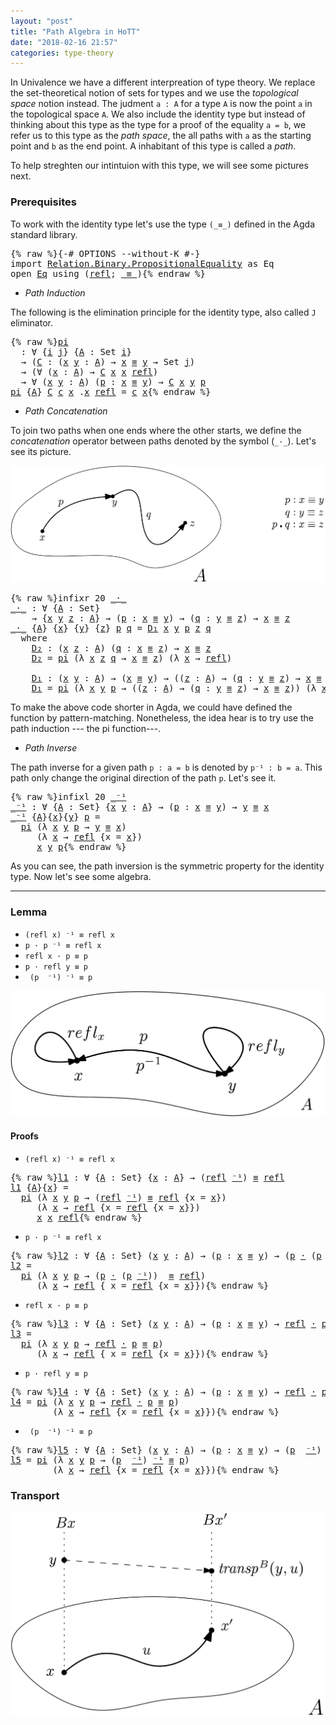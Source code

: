 ```yaml
---
layout: "post"
title: "Path Algebra in HoTT"
date: "2018-02-16 21:57"
categories: type-theory
---
```


In Univalence we have a different interpreation of type theory. We replace the
set-theoretical notion of sets for types and we use the *topological space*
notion instead. The judment `a : A` for a type `A` is now the point `a` in the
topological space `A`. We also include the identity type but instead of thinking
about this type as the type for a proof of the equality `a = b`, we refer us to
this type as the *path space*, the all paths with `a` as the starting point and
`b` as the end point. A inhabitant of this type is called a *path*.

To help streghten our intintuion with this type, we will see some pictures next.

### Prerequisites

To work with the identity type let's use the type `(_≡_)` defined in
the Agda standard library.

<pre class="Agda">{% raw %}<a id="859" class="Symbol">{-#</a> <a id="863" class="Keyword">OPTIONS</a> <a id="871" class="Option">--without-K</a> <a id="883" class="Symbol">#-}</a>
<a id="887" class="Keyword">import</a> <a id="894" href="https://agda.github.io/agda-stdlib/Relation.Binary.PropositionalEquality.html" class="Module">Relation.Binary.PropositionalEquality</a> <a id="932" class="Symbol">as</a> <a id="935" class="Module">Eq</a>
<a id="938" class="Keyword">open</a> <a id="943" href="https://agda.github.io/agda-stdlib/Relation.Binary.PropositionalEquality.html" class="Module">Eq</a> <a id="946" class="Keyword">using</a> <a id="952" class="Symbol">(</a><a id="953" href="https://agda.github.io/agda-stdlib/Agda.Builtin.Equality.html#_%E2%89%A1_.refl" class="InductiveConstructor">refl</a><a id="957" class="Symbol">;</a> <a id="959" href="https://agda.github.io/agda-stdlib/Agda.Builtin.Equality.html#_%E2%89%A1_" class="Datatype Operator">_≡_</a><a id="962" class="Symbol">)</a>{% endraw %}</pre>

+ *Path Induction*

The following is the elimination principle for the identity type,
also called `J` eliminator.

<pre class="Agda">{% raw %}<a id="pi" href="{% endraw %}{% link _posts/2018-02-16-path-algebra-in-HoTT.md %}{% raw %}#pi" class="Function">pi</a>
  <a id="1109" class="Symbol">:</a> <a id="1111" class="Symbol">∀</a> <a id="1113" class="Symbol">{</a><a id="1114" href="{% endraw %}{% link _posts/2018-02-16-path-algebra-in-HoTT.md %}{% raw %}#1114" class="Bound">i</a> <a id="1116" href="{% endraw %}{% link _posts/2018-02-16-path-algebra-in-HoTT.md %}{% raw %}#1116" class="Bound">j</a><a id="1117" class="Symbol">}</a> <a id="1119" class="Symbol">{</a><a id="1120" href="{% endraw %}{% link _posts/2018-02-16-path-algebra-in-HoTT.md %}{% raw %}#1120" class="Bound">A</a> <a id="1122" class="Symbol">:</a> <a id="1124" class="PrimitiveType">Set</a> <a id="1128" href="{% endraw %}{% link _posts/2018-02-16-path-algebra-in-HoTT.md %}{% raw %}#1114" class="Bound">i</a><a id="1129" class="Symbol">}</a>
  <a id="1133" class="Symbol">→</a> <a id="1135" class="Symbol">(</a><a id="1136" href="{% endraw %}{% link _posts/2018-02-16-path-algebra-in-HoTT.md %}{% raw %}#1136" class="Bound">C</a> <a id="1138" class="Symbol">:</a> <a id="1140" class="Symbol">(</a><a id="1141" href="{% endraw %}{% link _posts/2018-02-16-path-algebra-in-HoTT.md %}{% raw %}#1141" class="Bound">x</a> <a id="1143" href="{% endraw %}{% link _posts/2018-02-16-path-algebra-in-HoTT.md %}{% raw %}#1143" class="Bound">y</a> <a id="1145" class="Symbol">:</a> <a id="1147" href="{% endraw %}{% link _posts/2018-02-16-path-algebra-in-HoTT.md %}{% raw %}#1120" class="Bound">A</a><a id="1148" class="Symbol">)</a> <a id="1150" class="Symbol">→</a> <a id="1152" href="{% endraw %}{% link _posts/2018-02-16-path-algebra-in-HoTT.md %}{% raw %}#1141" class="Bound">x</a> <a id="1154" href="https://agda.github.io/agda-stdlib/Agda.Builtin.Equality.html#_%E2%89%A1_" class="Datatype Operator">≡</a> <a id="1156" href="{% endraw %}{% link _posts/2018-02-16-path-algebra-in-HoTT.md %}{% raw %}#1143" class="Bound">y</a> <a id="1158" class="Symbol">→</a> <a id="1160" class="PrimitiveType">Set</a> <a id="1164" href="{% endraw %}{% link _posts/2018-02-16-path-algebra-in-HoTT.md %}{% raw %}#1116" class="Bound">j</a><a id="1165" class="Symbol">)</a>
  <a id="1169" class="Symbol">→</a> <a id="1171" class="Symbol">(∀</a> <a id="1174" class="Symbol">(</a><a id="1175" href="{% endraw %}{% link _posts/2018-02-16-path-algebra-in-HoTT.md %}{% raw %}#1175" class="Bound">x</a> <a id="1177" class="Symbol">:</a> <a id="1179" href="{% endraw %}{% link _posts/2018-02-16-path-algebra-in-HoTT.md %}{% raw %}#1120" class="Bound">A</a><a id="1180" class="Symbol">)</a> <a id="1182" class="Symbol">→</a> <a id="1184" href="{% endraw %}{% link _posts/2018-02-16-path-algebra-in-HoTT.md %}{% raw %}#1136" class="Bound">C</a> <a id="1186" href="{% endraw %}{% link _posts/2018-02-16-path-algebra-in-HoTT.md %}{% raw %}#1175" class="Bound">x</a> <a id="1188" href="{% endraw %}{% link _posts/2018-02-16-path-algebra-in-HoTT.md %}{% raw %}#1175" class="Bound">x</a> <a id="1190" href="https://agda.github.io/agda-stdlib/Agda.Builtin.Equality.html#_%E2%89%A1_.refl" class="InductiveConstructor">refl</a><a id="1194" class="Symbol">)</a>
  <a id="1198" class="Symbol">→</a> <a id="1200" class="Symbol">∀</a> <a id="1202" class="Symbol">(</a><a id="1203" href="{% endraw %}{% link _posts/2018-02-16-path-algebra-in-HoTT.md %}{% raw %}#1203" class="Bound">x</a> <a id="1205" href="{% endraw %}{% link _posts/2018-02-16-path-algebra-in-HoTT.md %}{% raw %}#1205" class="Bound">y</a> <a id="1207" class="Symbol">:</a> <a id="1209" href="{% endraw %}{% link _posts/2018-02-16-path-algebra-in-HoTT.md %}{% raw %}#1120" class="Bound">A</a><a id="1210" class="Symbol">)</a> <a id="1212" class="Symbol">(</a><a id="1213" href="{% endraw %}{% link _posts/2018-02-16-path-algebra-in-HoTT.md %}{% raw %}#1213" class="Bound">p</a> <a id="1215" class="Symbol">:</a> <a id="1217" href="{% endraw %}{% link _posts/2018-02-16-path-algebra-in-HoTT.md %}{% raw %}#1203" class="Bound">x</a> <a id="1219" href="https://agda.github.io/agda-stdlib/Agda.Builtin.Equality.html#_%E2%89%A1_" class="Datatype Operator">≡</a> <a id="1221" href="{% endraw %}{% link _posts/2018-02-16-path-algebra-in-HoTT.md %}{% raw %}#1205" class="Bound">y</a><a id="1222" class="Symbol">)</a> <a id="1224" class="Symbol">→</a> <a id="1226" href="{% endraw %}{% link _posts/2018-02-16-path-algebra-in-HoTT.md %}{% raw %}#1136" class="Bound">C</a> <a id="1228" href="{% endraw %}{% link _posts/2018-02-16-path-algebra-in-HoTT.md %}{% raw %}#1203" class="Bound">x</a> <a id="1230" href="{% endraw %}{% link _posts/2018-02-16-path-algebra-in-HoTT.md %}{% raw %}#1205" class="Bound">y</a> <a id="1232" href="{% endraw %}{% link _posts/2018-02-16-path-algebra-in-HoTT.md %}{% raw %}#1213" class="Bound">p</a>
<a id="1234" href="{% endraw %}{% link _posts/2018-02-16-path-algebra-in-HoTT.md %}{% raw %}#pi" class="Function">pi</a> <a id="1237" class="Symbol">{</a><a id="1238" href="{% endraw %}{% link _posts/2018-02-16-path-algebra-in-HoTT.md %}{% raw %}#1238" class="Bound">A</a><a id="1239" class="Symbol">}</a> <a id="1241" href="{% endraw %}{% link _posts/2018-02-16-path-algebra-in-HoTT.md %}{% raw %}#1241" class="Bound">C</a> <a id="1243" href="{% endraw %}{% link _posts/2018-02-16-path-algebra-in-HoTT.md %}{% raw %}#1243" class="Bound">c</a> <a id="1245" href="{% endraw %}{% link _posts/2018-02-16-path-algebra-in-HoTT.md %}{% raw %}#1245" class="Bound">x</a> <a id="1247" class="DottedPattern Symbol">.</a><a id="1248" href="{% endraw %}{% link _posts/2018-02-16-path-algebra-in-HoTT.md %}{% raw %}#1245" class="DottedPattern Bound">x</a> <a id="1250" href="https://agda.github.io/agda-stdlib/Agda.Builtin.Equality.html#_%E2%89%A1_.refl" class="InductiveConstructor">refl</a> <a id="1255" class="Symbol">=</a> <a id="1257" href="{% endraw %}{% link _posts/2018-02-16-path-algebra-in-HoTT.md %}{% raw %}#1243" class="Bound">c</a> <a id="1259" href="{% endraw %}{% link _posts/2018-02-16-path-algebra-in-HoTT.md %}{% raw %}#1245" class="Bound">x</a>{% endraw %}</pre>

+ *Path Concatenation*

To join two paths when one ends where the other starts, we
define the _concatenation_ operator between paths denoted by the symbol (`_·_`).
Let's see its picture.

![path](/assets/images/path-concatenation.png)

<pre class="Agda">{% raw %}<a id="1522" class="Keyword">infixr</a> <a id="1529" class="Number">20</a> <a id="1532" href="{% endraw %}{% link _posts/2018-02-16-path-algebra-in-HoTT.md %}{% raw %}#_%C2%B7_" class="Function Operator">_·_</a>
<a id="_·_" href="{% endraw %}{% link _posts/2018-02-16-path-algebra-in-HoTT.md %}{% raw %}#_%C2%B7_" class="Function Operator">_·_</a> <a id="1540" class="Symbol">:</a> <a id="1542" class="Symbol">∀</a> <a id="1544" class="Symbol">{</a><a id="1545" href="{% endraw %}{% link _posts/2018-02-16-path-algebra-in-HoTT.md %}{% raw %}#1545" class="Bound">A</a> <a id="1547" class="Symbol">:</a> <a id="1549" class="PrimitiveType">Set</a><a id="1552" class="Symbol">}</a>
    <a id="1558" class="Symbol">→</a> <a id="1560" class="Symbol">{</a><a id="1561" href="{% endraw %}{% link _posts/2018-02-16-path-algebra-in-HoTT.md %}{% raw %}#1561" class="Bound">x</a> <a id="1563" href="{% endraw %}{% link _posts/2018-02-16-path-algebra-in-HoTT.md %}{% raw %}#1563" class="Bound">y</a> <a id="1565" href="{% endraw %}{% link _posts/2018-02-16-path-algebra-in-HoTT.md %}{% raw %}#1565" class="Bound">z</a> <a id="1567" class="Symbol">:</a> <a id="1569" href="{% endraw %}{% link _posts/2018-02-16-path-algebra-in-HoTT.md %}{% raw %}#1545" class="Bound">A</a><a id="1570" class="Symbol">}</a> <a id="1572" class="Symbol">→</a> <a id="1574" class="Symbol">(</a><a id="1575" href="{% endraw %}{% link _posts/2018-02-16-path-algebra-in-HoTT.md %}{% raw %}#1575" class="Bound">p</a> <a id="1577" class="Symbol">:</a> <a id="1579" href="{% endraw %}{% link _posts/2018-02-16-path-algebra-in-HoTT.md %}{% raw %}#1561" class="Bound">x</a> <a id="1581" href="https://agda.github.io/agda-stdlib/Agda.Builtin.Equality.html#_%E2%89%A1_" class="Datatype Operator">≡</a> <a id="1583" href="{% endraw %}{% link _posts/2018-02-16-path-algebra-in-HoTT.md %}{% raw %}#1563" class="Bound">y</a><a id="1584" class="Symbol">)</a> <a id="1586" class="Symbol">→</a> <a id="1588" class="Symbol">(</a><a id="1589" href="{% endraw %}{% link _posts/2018-02-16-path-algebra-in-HoTT.md %}{% raw %}#1589" class="Bound">q</a> <a id="1591" class="Symbol">:</a> <a id="1593" href="{% endraw %}{% link _posts/2018-02-16-path-algebra-in-HoTT.md %}{% raw %}#1563" class="Bound">y</a> <a id="1595" href="https://agda.github.io/agda-stdlib/Agda.Builtin.Equality.html#_%E2%89%A1_" class="Datatype Operator">≡</a> <a id="1597" href="{% endraw %}{% link _posts/2018-02-16-path-algebra-in-HoTT.md %}{% raw %}#1565" class="Bound">z</a><a id="1598" class="Symbol">)</a> <a id="1600" class="Symbol">→</a> <a id="1602" href="{% endraw %}{% link _posts/2018-02-16-path-algebra-in-HoTT.md %}{% raw %}#1561" class="Bound">x</a> <a id="1604" href="https://agda.github.io/agda-stdlib/Agda.Builtin.Equality.html#_%E2%89%A1_" class="Datatype Operator">≡</a> <a id="1606" href="{% endraw %}{% link _posts/2018-02-16-path-algebra-in-HoTT.md %}{% raw %}#1565" class="Bound">z</a>
<a id="1608" href="{% endraw %}{% link _posts/2018-02-16-path-algebra-in-HoTT.md %}{% raw %}#_%C2%B7_" class="Function Operator">_·_</a> <a id="1612" class="Symbol">{</a><a id="1613" href="{% endraw %}{% link _posts/2018-02-16-path-algebra-in-HoTT.md %}{% raw %}#1613" class="Bound">A</a><a id="1614" class="Symbol">}</a> <a id="1616" class="Symbol">{</a><a id="1617" href="{% endraw %}{% link _posts/2018-02-16-path-algebra-in-HoTT.md %}{% raw %}#1617" class="Bound">x</a><a id="1618" class="Symbol">}</a> <a id="1620" class="Symbol">{</a><a id="1621" href="{% endraw %}{% link _posts/2018-02-16-path-algebra-in-HoTT.md %}{% raw %}#1621" class="Bound">y</a><a id="1622" class="Symbol">}</a> <a id="1624" class="Symbol">{</a><a id="1625" href="{% endraw %}{% link _posts/2018-02-16-path-algebra-in-HoTT.md %}{% raw %}#1625" class="Bound">z</a><a id="1626" class="Symbol">}</a> <a id="1628" href="{% endraw %}{% link _posts/2018-02-16-path-algebra-in-HoTT.md %}{% raw %}#1628" class="Bound">p</a> <a id="1630" href="{% endraw %}{% link _posts/2018-02-16-path-algebra-in-HoTT.md %}{% raw %}#1630" class="Bound">q</a> <a id="1632" class="Symbol">=</a> <a id="1634" href="{% endraw %}{% link _posts/2018-02-16-path-algebra-in-HoTT.md %}{% raw %}#1742" class="Function">D₁</a> <a id="1637" href="{% endraw %}{% link _posts/2018-02-16-path-algebra-in-HoTT.md %}{% raw %}#1617" class="Bound">x</a> <a id="1639" href="{% endraw %}{% link _posts/2018-02-16-path-algebra-in-HoTT.md %}{% raw %}#1621" class="Bound">y</a> <a id="1641" href="{% endraw %}{% link _posts/2018-02-16-path-algebra-in-HoTT.md %}{% raw %}#1628" class="Bound">p</a> <a id="1643" href="{% endraw %}{% link _posts/2018-02-16-path-algebra-in-HoTT.md %}{% raw %}#1625" class="Bound">z</a> <a id="1645" href="{% endraw %}{% link _posts/2018-02-16-path-algebra-in-HoTT.md %}{% raw %}#1630" class="Bound">q</a>
  <a id="1649" class="Keyword">where</a>
    <a id="1659" href="{% endraw %}{% link _posts/2018-02-16-path-algebra-in-HoTT.md %}{% raw %}#1659" class="Function">D₂</a> <a id="1662" class="Symbol">:</a> <a id="1664" class="Symbol">(</a><a id="1665" href="{% endraw %}{% link _posts/2018-02-16-path-algebra-in-HoTT.md %}{% raw %}#1665" class="Bound">x</a> <a id="1667" href="{% endraw %}{% link _posts/2018-02-16-path-algebra-in-HoTT.md %}{% raw %}#1667" class="Bound">z</a> <a id="1669" class="Symbol">:</a> <a id="1671" href="{% endraw %}{% link _posts/2018-02-16-path-algebra-in-HoTT.md %}{% raw %}#1613" class="Bound">A</a><a id="1672" class="Symbol">)</a> <a id="1674" class="Symbol">(</a><a id="1675" href="{% endraw %}{% link _posts/2018-02-16-path-algebra-in-HoTT.md %}{% raw %}#1675" class="Bound">q</a> <a id="1677" class="Symbol">:</a> <a id="1679" href="{% endraw %}{% link _posts/2018-02-16-path-algebra-in-HoTT.md %}{% raw %}#1665" class="Bound">x</a> <a id="1681" href="https://agda.github.io/agda-stdlib/Agda.Builtin.Equality.html#_%E2%89%A1_" class="Datatype Operator">≡</a> <a id="1683" href="{% endraw %}{% link _posts/2018-02-16-path-algebra-in-HoTT.md %}{% raw %}#1667" class="Bound">z</a><a id="1684" class="Symbol">)</a> <a id="1686" class="Symbol">→</a> <a id="1688" href="{% endraw %}{% link _posts/2018-02-16-path-algebra-in-HoTT.md %}{% raw %}#1665" class="Bound">x</a> <a id="1690" href="https://agda.github.io/agda-stdlib/Agda.Builtin.Equality.html#_%E2%89%A1_" class="Datatype Operator">≡</a> <a id="1692" href="{% endraw %}{% link _posts/2018-02-16-path-algebra-in-HoTT.md %}{% raw %}#1667" class="Bound">z</a>
    <a id="1698" href="{% endraw %}{% link _posts/2018-02-16-path-algebra-in-HoTT.md %}{% raw %}#1659" class="Function">D₂</a> <a id="1701" class="Symbol">=</a> <a id="1703" href="{% endraw %}{% link _posts/2018-02-16-path-algebra-in-HoTT.md %}{% raw %}#pi" class="Function">pi</a> <a id="1706" class="Symbol">(λ</a> <a id="1709" href="{% endraw %}{% link _posts/2018-02-16-path-algebra-in-HoTT.md %}{% raw %}#1709" class="Bound">x</a> <a id="1711" href="{% endraw %}{% link _posts/2018-02-16-path-algebra-in-HoTT.md %}{% raw %}#1711" class="Bound">z</a> <a id="1713" href="{% endraw %}{% link _posts/2018-02-16-path-algebra-in-HoTT.md %}{% raw %}#1713" class="Bound">q</a> <a id="1715" class="Symbol">→</a> <a id="1717" href="{% endraw %}{% link _posts/2018-02-16-path-algebra-in-HoTT.md %}{% raw %}#1709" class="Bound">x</a> <a id="1719" href="https://agda.github.io/agda-stdlib/Agda.Builtin.Equality.html#_%E2%89%A1_" class="Datatype Operator">≡</a> <a id="1721" href="{% endraw %}{% link _posts/2018-02-16-path-algebra-in-HoTT.md %}{% raw %}#1711" class="Bound">z</a><a id="1722" class="Symbol">)</a> <a id="1724" class="Symbol">(λ</a> <a id="1727" href="{% endraw %}{% link _posts/2018-02-16-path-algebra-in-HoTT.md %}{% raw %}#1727" class="Bound">x</a> <a id="1729" class="Symbol">→</a> <a id="1731" href="https://agda.github.io/agda-stdlib/Agda.Builtin.Equality.html#_%E2%89%A1_.refl" class="InductiveConstructor">refl</a><a id="1735" class="Symbol">)</a>

    <a id="1742" href="{% endraw %}{% link _posts/2018-02-16-path-algebra-in-HoTT.md %}{% raw %}#1742" class="Function">D₁</a> <a id="1745" class="Symbol">:</a> <a id="1747" class="Symbol">(</a><a id="1748" href="{% endraw %}{% link _posts/2018-02-16-path-algebra-in-HoTT.md %}{% raw %}#1748" class="Bound">x</a> <a id="1750" href="{% endraw %}{% link _posts/2018-02-16-path-algebra-in-HoTT.md %}{% raw %}#1750" class="Bound">y</a> <a id="1752" class="Symbol">:</a> <a id="1754" href="{% endraw %}{% link _posts/2018-02-16-path-algebra-in-HoTT.md %}{% raw %}#1613" class="Bound">A</a><a id="1755" class="Symbol">)</a> <a id="1757" class="Symbol">→</a> <a id="1759" class="Symbol">(</a><a id="1760" href="{% endraw %}{% link _posts/2018-02-16-path-algebra-in-HoTT.md %}{% raw %}#1748" class="Bound">x</a> <a id="1762" href="https://agda.github.io/agda-stdlib/Agda.Builtin.Equality.html#_%E2%89%A1_" class="Datatype Operator">≡</a> <a id="1764" href="{% endraw %}{% link _posts/2018-02-16-path-algebra-in-HoTT.md %}{% raw %}#1750" class="Bound">y</a><a id="1765" class="Symbol">)</a> <a id="1767" class="Symbol">→</a> <a id="1769" class="Symbol">((</a><a id="1771" href="{% endraw %}{% link _posts/2018-02-16-path-algebra-in-HoTT.md %}{% raw %}#1771" class="Bound">z</a> <a id="1773" class="Symbol">:</a> <a id="1775" href="{% endraw %}{% link _posts/2018-02-16-path-algebra-in-HoTT.md %}{% raw %}#1613" class="Bound">A</a><a id="1776" class="Symbol">)</a> <a id="1778" class="Symbol">→</a> <a id="1780" class="Symbol">(</a><a id="1781" href="{% endraw %}{% link _posts/2018-02-16-path-algebra-in-HoTT.md %}{% raw %}#1781" class="Bound">q</a> <a id="1783" class="Symbol">:</a> <a id="1785" href="{% endraw %}{% link _posts/2018-02-16-path-algebra-in-HoTT.md %}{% raw %}#1750" class="Bound">y</a> <a id="1787" href="https://agda.github.io/agda-stdlib/Agda.Builtin.Equality.html#_%E2%89%A1_" class="Datatype Operator">≡</a> <a id="1789" href="{% endraw %}{% link _posts/2018-02-16-path-algebra-in-HoTT.md %}{% raw %}#1771" class="Bound">z</a><a id="1790" class="Symbol">)</a> <a id="1792" class="Symbol">→</a> <a id="1794" href="{% endraw %}{% link _posts/2018-02-16-path-algebra-in-HoTT.md %}{% raw %}#1748" class="Bound">x</a> <a id="1796" href="https://agda.github.io/agda-stdlib/Agda.Builtin.Equality.html#_%E2%89%A1_" class="Datatype Operator">≡</a> <a id="1798" href="{% endraw %}{% link _posts/2018-02-16-path-algebra-in-HoTT.md %}{% raw %}#1771" class="Bound">z</a><a id="1799" class="Symbol">)</a>
    <a id="1805" href="{% endraw %}{% link _posts/2018-02-16-path-algebra-in-HoTT.md %}{% raw %}#1742" class="Function">D₁</a> <a id="1808" class="Symbol">=</a> <a id="1810" href="{% endraw %}{% link _posts/2018-02-16-path-algebra-in-HoTT.md %}{% raw %}#pi" class="Function">pi</a> <a id="1813" class="Symbol">(λ</a> <a id="1816" href="{% endraw %}{% link _posts/2018-02-16-path-algebra-in-HoTT.md %}{% raw %}#1816" class="Bound">x</a> <a id="1818" href="{% endraw %}{% link _posts/2018-02-16-path-algebra-in-HoTT.md %}{% raw %}#1818" class="Bound">y</a> <a id="1820" href="{% endraw %}{% link _posts/2018-02-16-path-algebra-in-HoTT.md %}{% raw %}#1820" class="Bound">p</a> <a id="1822" class="Symbol">→</a> <a id="1824" class="Symbol">((</a><a id="1826" href="{% endraw %}{% link _posts/2018-02-16-path-algebra-in-HoTT.md %}{% raw %}#1826" class="Bound">z</a> <a id="1828" class="Symbol">:</a> <a id="1830" href="{% endraw %}{% link _posts/2018-02-16-path-algebra-in-HoTT.md %}{% raw %}#1613" class="Bound">A</a><a id="1831" class="Symbol">)</a> <a id="1833" class="Symbol">→</a> <a id="1835" class="Symbol">(</a><a id="1836" href="{% endraw %}{% link _posts/2018-02-16-path-algebra-in-HoTT.md %}{% raw %}#1836" class="Bound">q</a> <a id="1838" class="Symbol">:</a> <a id="1840" href="{% endraw %}{% link _posts/2018-02-16-path-algebra-in-HoTT.md %}{% raw %}#1818" class="Bound">y</a> <a id="1842" href="https://agda.github.io/agda-stdlib/Agda.Builtin.Equality.html#_%E2%89%A1_" class="Datatype Operator">≡</a> <a id="1844" href="{% endraw %}{% link _posts/2018-02-16-path-algebra-in-HoTT.md %}{% raw %}#1826" class="Bound">z</a><a id="1845" class="Symbol">)</a> <a id="1847" class="Symbol">→</a> <a id="1849" href="{% endraw %}{% link _posts/2018-02-16-path-algebra-in-HoTT.md %}{% raw %}#1816" class="Bound">x</a> <a id="1851" href="https://agda.github.io/agda-stdlib/Agda.Builtin.Equality.html#_%E2%89%A1_" class="Datatype Operator">≡</a> <a id="1853" href="{% endraw %}{% link _posts/2018-02-16-path-algebra-in-HoTT.md %}{% raw %}#1826" class="Bound">z</a><a id="1854" class="Symbol">))</a> <a id="1857" class="Symbol">(λ</a> <a id="1860" href="{% endraw %}{% link _posts/2018-02-16-path-algebra-in-HoTT.md %}{% raw %}#1860" class="Bound">x</a> <a id="1862" class="Symbol">→</a> <a id="1864" href="{% endraw %}{% link _posts/2018-02-16-path-algebra-in-HoTT.md %}{% raw %}#1659" class="Function">D₂</a> <a id="1867" href="{% endraw %}{% link _posts/2018-02-16-path-algebra-in-HoTT.md %}{% raw %}#1860" class="Bound">x</a><a id="1868" class="Symbol">)</a>{% endraw %}</pre>

To make the above code shorter in Agda, we could have defined the function
by pattern-matching. Nonetheless, the idea hear is to try use the path induction
--- the pi function---.

+ *Path Inverse*

The path inverse for a given path `p : a = b` is denoted by `p⁻¹ : b = a`.
This path only change the original direction of the path `p`. Let's see it.

<pre class="Agda">{% raw %}<a id="2246" class="Keyword">infixl</a> <a id="2253" class="Number">20</a> <a id="2256" href="{% endraw %}{% link _posts/2018-02-16-path-algebra-in-HoTT.md %}{% raw %}#_%E2%81%BB%C2%B9" class="Function Operator">_⁻¹</a>
<a id="_⁻¹" href="{% endraw %}{% link _posts/2018-02-16-path-algebra-in-HoTT.md %}{% raw %}#_%E2%81%BB%C2%B9" class="Function Operator">_⁻¹</a> <a id="2264" class="Symbol">:</a> <a id="2266" class="Symbol">∀</a> <a id="2268" class="Symbol">{</a><a id="2269" href="{% endraw %}{% link _posts/2018-02-16-path-algebra-in-HoTT.md %}{% raw %}#2269" class="Bound">A</a> <a id="2271" class="Symbol">:</a> <a id="2273" class="PrimitiveType">Set</a><a id="2276" class="Symbol">}</a> <a id="2278" class="Symbol">{</a><a id="2279" href="{% endraw %}{% link _posts/2018-02-16-path-algebra-in-HoTT.md %}{% raw %}#2279" class="Bound">x</a> <a id="2281" href="{% endraw %}{% link _posts/2018-02-16-path-algebra-in-HoTT.md %}{% raw %}#2281" class="Bound">y</a> <a id="2283" class="Symbol">:</a> <a id="2285" href="{% endraw %}{% link _posts/2018-02-16-path-algebra-in-HoTT.md %}{% raw %}#2269" class="Bound">A</a><a id="2286" class="Symbol">}</a> <a id="2288" class="Symbol">→</a> <a id="2290" class="Symbol">(</a><a id="2291" href="{% endraw %}{% link _posts/2018-02-16-path-algebra-in-HoTT.md %}{% raw %}#2291" class="Bound">p</a> <a id="2293" class="Symbol">:</a> <a id="2295" href="{% endraw %}{% link _posts/2018-02-16-path-algebra-in-HoTT.md %}{% raw %}#2279" class="Bound">x</a> <a id="2297" href="https://agda.github.io/agda-stdlib/Agda.Builtin.Equality.html#_%E2%89%A1_" class="Datatype Operator">≡</a> <a id="2299" href="{% endraw %}{% link _posts/2018-02-16-path-algebra-in-HoTT.md %}{% raw %}#2281" class="Bound">y</a><a id="2300" class="Symbol">)</a> <a id="2302" class="Symbol">→</a> <a id="2304" href="{% endraw %}{% link _posts/2018-02-16-path-algebra-in-HoTT.md %}{% raw %}#2281" class="Bound">y</a> <a id="2306" href="https://agda.github.io/agda-stdlib/Agda.Builtin.Equality.html#_%E2%89%A1_" class="Datatype Operator">≡</a> <a id="2308" href="{% endraw %}{% link _posts/2018-02-16-path-algebra-in-HoTT.md %}{% raw %}#2279" class="Bound">x</a>
<a id="2310" href="{% endraw %}{% link _posts/2018-02-16-path-algebra-in-HoTT.md %}{% raw %}#_%E2%81%BB%C2%B9" class="Function Operator">_⁻¹</a> <a id="2314" class="Symbol">{</a><a id="2315" href="{% endraw %}{% link _posts/2018-02-16-path-algebra-in-HoTT.md %}{% raw %}#2315" class="Bound">A</a><a id="2316" class="Symbol">}{</a><a id="2318" href="{% endraw %}{% link _posts/2018-02-16-path-algebra-in-HoTT.md %}{% raw %}#2318" class="Bound">x</a><a id="2319" class="Symbol">}{</a><a id="2321" href="{% endraw %}{% link _posts/2018-02-16-path-algebra-in-HoTT.md %}{% raw %}#2321" class="Bound">y</a><a id="2322" class="Symbol">}</a> <a id="2324" href="{% endraw %}{% link _posts/2018-02-16-path-algebra-in-HoTT.md %}{% raw %}#2324" class="Bound">p</a> <a id="2326" class="Symbol">=</a>
  <a id="2330" href="{% endraw %}{% link _posts/2018-02-16-path-algebra-in-HoTT.md %}{% raw %}#pi" class="Function">pi</a> <a id="2333" class="Symbol">(λ</a> <a id="2336" href="{% endraw %}{% link _posts/2018-02-16-path-algebra-in-HoTT.md %}{% raw %}#2336" class="Bound">x</a> <a id="2338" href="{% endraw %}{% link _posts/2018-02-16-path-algebra-in-HoTT.md %}{% raw %}#2338" class="Bound">y</a> <a id="2340" href="{% endraw %}{% link _posts/2018-02-16-path-algebra-in-HoTT.md %}{% raw %}#2340" class="Bound">p</a> <a id="2342" class="Symbol">→</a> <a id="2344" href="{% endraw %}{% link _posts/2018-02-16-path-algebra-in-HoTT.md %}{% raw %}#2338" class="Bound">y</a> <a id="2346" href="https://agda.github.io/agda-stdlib/Agda.Builtin.Equality.html#_%E2%89%A1_" class="Datatype Operator">≡</a> <a id="2348" href="{% endraw %}{% link _posts/2018-02-16-path-algebra-in-HoTT.md %}{% raw %}#2336" class="Bound">x</a><a id="2349" class="Symbol">)</a>
     <a id="2356" class="Symbol">(λ</a> <a id="2359" href="{% endraw %}{% link _posts/2018-02-16-path-algebra-in-HoTT.md %}{% raw %}#2359" class="Bound">x</a> <a id="2361" class="Symbol">→</a> <a id="2363" href="https://agda.github.io/agda-stdlib/Agda.Builtin.Equality.html#_%E2%89%A1_.refl" class="InductiveConstructor">refl</a> <a id="2368" class="Symbol">{</a><a id="2369" class="Argument">x</a> <a id="2371" class="Symbol">=</a> <a id="2373" href="{% endraw %}{% link _posts/2018-02-16-path-algebra-in-HoTT.md %}{% raw %}#2359" class="Bound">x</a><a id="2374" class="Symbol">})</a>
     <a id="2382" href="{% endraw %}{% link _posts/2018-02-16-path-algebra-in-HoTT.md %}{% raw %}#2318" class="Bound">x</a> <a id="2384" href="{% endraw %}{% link _posts/2018-02-16-path-algebra-in-HoTT.md %}{% raw %}#2321" class="Bound">y</a> <a id="2386" href="{% endraw %}{% link _posts/2018-02-16-path-algebra-in-HoTT.md %}{% raw %}#2324" class="Bound">p</a>{% endraw %}</pre>

As you can see, the path inversion is the symmetric property for the
identity type. Now let's see some algebra.

-----------------------------------------------------------------------------

### Lemma

+ `(refl x) ⁻¹ ≡ refl x`
+ `p · p ⁻¹ ≡ refl x`
+ `refl x · p ≡ p`
+ `p · refl y ≡ p`
+ ` (p  ⁻¹) ⁻¹ ≡ p`

![path](/assets/images/path-algebra.png)

#### Proofs

+ `(refl x) ⁻¹ ≡ refl x`
<pre class="Agda">{% raw %}<a id="l1" href="{% endraw %}{% link _posts/2018-02-16-path-algebra-in-HoTT.md %}{% raw %}#l1" class="Function">l1</a> <a id="2805" class="Symbol">:</a> <a id="2807" class="Symbol">∀</a> <a id="2809" class="Symbol">{</a><a id="2810" href="{% endraw %}{% link _posts/2018-02-16-path-algebra-in-HoTT.md %}{% raw %}#2810" class="Bound">A</a> <a id="2812" class="Symbol">:</a> <a id="2814" class="PrimitiveType">Set</a><a id="2817" class="Symbol">}</a> <a id="2819" class="Symbol">{</a><a id="2820" href="{% endraw %}{% link _posts/2018-02-16-path-algebra-in-HoTT.md %}{% raw %}#2820" class="Bound">x</a> <a id="2822" class="Symbol">:</a> <a id="2824" href="{% endraw %}{% link _posts/2018-02-16-path-algebra-in-HoTT.md %}{% raw %}#2810" class="Bound">A</a><a id="2825" class="Symbol">}</a> <a id="2827" class="Symbol">→</a> <a id="2829" class="Symbol">(</a><a id="2830" href="https://agda.github.io/agda-stdlib/Agda.Builtin.Equality.html#_%E2%89%A1_.refl" class="InductiveConstructor">refl</a> <a id="2835" href="{% endraw %}{% link _posts/2018-02-16-path-algebra-in-HoTT.md %}{% raw %}#_%E2%81%BB%C2%B9" class="Function Operator">⁻¹</a><a id="2837" class="Symbol">)</a> <a id="2839" href="https://agda.github.io/agda-stdlib/Agda.Builtin.Equality.html#_%E2%89%A1_" class="Datatype Operator">≡</a> <a id="2841" href="https://agda.github.io/agda-stdlib/Agda.Builtin.Equality.html#_%E2%89%A1_.refl" class="InductiveConstructor">refl</a>
<a id="2846" href="{% endraw %}{% link _posts/2018-02-16-path-algebra-in-HoTT.md %}{% raw %}#l1" class="Function">l1</a> <a id="2849" class="Symbol">{</a><a id="2850" href="{% endraw %}{% link _posts/2018-02-16-path-algebra-in-HoTT.md %}{% raw %}#2850" class="Bound">A</a><a id="2851" class="Symbol">}{</a><a id="2853" href="{% endraw %}{% link _posts/2018-02-16-path-algebra-in-HoTT.md %}{% raw %}#2853" class="Bound">x</a><a id="2854" class="Symbol">}</a> <a id="2856" class="Symbol">=</a>
  <a id="2860" href="{% endraw %}{% link _posts/2018-02-16-path-algebra-in-HoTT.md %}{% raw %}#pi" class="Function">pi</a> <a id="2863" class="Symbol">(λ</a> <a id="2866" href="{% endraw %}{% link _posts/2018-02-16-path-algebra-in-HoTT.md %}{% raw %}#2866" class="Bound">x</a> <a id="2868" href="{% endraw %}{% link _posts/2018-02-16-path-algebra-in-HoTT.md %}{% raw %}#2868" class="Bound">y</a> <a id="2870" href="{% endraw %}{% link _posts/2018-02-16-path-algebra-in-HoTT.md %}{% raw %}#2870" class="Bound">p</a> <a id="2872" class="Symbol">→</a> <a id="2874" class="Symbol">(</a><a id="2875" href="https://agda.github.io/agda-stdlib/Agda.Builtin.Equality.html#_%E2%89%A1_.refl" class="InductiveConstructor">refl</a> <a id="2880" href="{% endraw %}{% link _posts/2018-02-16-path-algebra-in-HoTT.md %}{% raw %}#_%E2%81%BB%C2%B9" class="Function Operator">⁻¹</a><a id="2882" class="Symbol">)</a> <a id="2884" href="https://agda.github.io/agda-stdlib/Agda.Builtin.Equality.html#_%E2%89%A1_" class="Datatype Operator">≡</a> <a id="2886" href="https://agda.github.io/agda-stdlib/Agda.Builtin.Equality.html#_%E2%89%A1_.refl" class="InductiveConstructor">refl</a> <a id="2891" class="Symbol">{</a><a id="2892" class="Argument">x</a> <a id="2894" class="Symbol">=</a> <a id="2896" href="{% endraw %}{% link _posts/2018-02-16-path-algebra-in-HoTT.md %}{% raw %}#2866" class="Bound">x</a><a id="2897" class="Symbol">})</a>
     <a id="2905" class="Symbol">(λ</a> <a id="2908" href="{% endraw %}{% link _posts/2018-02-16-path-algebra-in-HoTT.md %}{% raw %}#2908" class="Bound">x</a> <a id="2910" class="Symbol">→</a> <a id="2912" href="https://agda.github.io/agda-stdlib/Agda.Builtin.Equality.html#_%E2%89%A1_.refl" class="InductiveConstructor">refl</a> <a id="2917" class="Symbol">{</a><a id="2918" class="Argument">x</a> <a id="2920" class="Symbol">=</a> <a id="2922" href="https://agda.github.io/agda-stdlib/Agda.Builtin.Equality.html#_%E2%89%A1_.refl" class="InductiveConstructor">refl</a> <a id="2927" class="Symbol">{</a><a id="2928" class="Argument">x</a> <a id="2930" class="Symbol">=</a> <a id="2932" href="{% endraw %}{% link _posts/2018-02-16-path-algebra-in-HoTT.md %}{% raw %}#2908" class="Bound">x</a><a id="2933" class="Symbol">}})</a>
     <a id="2942" href="{% endraw %}{% link _posts/2018-02-16-path-algebra-in-HoTT.md %}{% raw %}#2853" class="Bound">x</a> <a id="2944" href="{% endraw %}{% link _posts/2018-02-16-path-algebra-in-HoTT.md %}{% raw %}#2853" class="Bound">x</a> <a id="2946" href="https://agda.github.io/agda-stdlib/Agda.Builtin.Equality.html#_%E2%89%A1_.refl" class="InductiveConstructor">refl</a>{% endraw %}</pre>

+ `p · p ⁻¹ ≡ refl x`

<pre class="Agda">{% raw %}<a id="l2" href="{% endraw %}{% link _posts/2018-02-16-path-algebra-in-HoTT.md %}{% raw %}#l2" class="Function">l2</a> <a id="3002" class="Symbol">:</a> <a id="3004" class="Symbol">∀</a> <a id="3006" class="Symbol">{</a><a id="3007" href="{% endraw %}{% link _posts/2018-02-16-path-algebra-in-HoTT.md %}{% raw %}#3007" class="Bound">A</a> <a id="3009" class="Symbol">:</a> <a id="3011" class="PrimitiveType">Set</a><a id="3014" class="Symbol">}</a> <a id="3016" class="Symbol">(</a><a id="3017" href="{% endraw %}{% link _posts/2018-02-16-path-algebra-in-HoTT.md %}{% raw %}#3017" class="Bound">x</a> <a id="3019" href="{% endraw %}{% link _posts/2018-02-16-path-algebra-in-HoTT.md %}{% raw %}#3019" class="Bound">y</a> <a id="3021" class="Symbol">:</a> <a id="3023" href="{% endraw %}{% link _posts/2018-02-16-path-algebra-in-HoTT.md %}{% raw %}#3007" class="Bound">A</a><a id="3024" class="Symbol">)</a> <a id="3026" class="Symbol">→</a> <a id="3028" class="Symbol">(</a><a id="3029" href="{% endraw %}{% link _posts/2018-02-16-path-algebra-in-HoTT.md %}{% raw %}#3029" class="Bound">p</a> <a id="3031" class="Symbol">:</a> <a id="3033" href="{% endraw %}{% link _posts/2018-02-16-path-algebra-in-HoTT.md %}{% raw %}#3017" class="Bound">x</a> <a id="3035" href="https://agda.github.io/agda-stdlib/Agda.Builtin.Equality.html#_%E2%89%A1_" class="Datatype Operator">≡</a> <a id="3037" href="{% endraw %}{% link _posts/2018-02-16-path-algebra-in-HoTT.md %}{% raw %}#3019" class="Bound">y</a><a id="3038" class="Symbol">)</a> <a id="3040" class="Symbol">→</a> <a id="3042" class="Symbol">(</a><a id="3043" href="{% endraw %}{% link _posts/2018-02-16-path-algebra-in-HoTT.md %}{% raw %}#3029" class="Bound">p</a> <a id="3045" href="{% endraw %}{% link _posts/2018-02-16-path-algebra-in-HoTT.md %}{% raw %}#_%C2%B7_" class="Function Operator">·</a> <a id="3047" class="Symbol">(</a><a id="3048" href="{% endraw %}{% link _posts/2018-02-16-path-algebra-in-HoTT.md %}{% raw %}#3029" class="Bound">p</a> <a id="3050" href="{% endraw %}{% link _posts/2018-02-16-path-algebra-in-HoTT.md %}{% raw %}#_%E2%81%BB%C2%B9" class="Function Operator">⁻¹</a><a id="3052" class="Symbol">))</a>  <a id="3056" href="https://agda.github.io/agda-stdlib/Agda.Builtin.Equality.html#_%E2%89%A1_" class="Datatype Operator">≡</a> <a id="3058" href="https://agda.github.io/agda-stdlib/Agda.Builtin.Equality.html#_%E2%89%A1_.refl" class="InductiveConstructor">refl</a>
<a id="3063" href="{% endraw %}{% link _posts/2018-02-16-path-algebra-in-HoTT.md %}{% raw %}#l2" class="Function">l2</a> <a id="3066" class="Symbol">=</a>
  <a id="3070" href="{% endraw %}{% link _posts/2018-02-16-path-algebra-in-HoTT.md %}{% raw %}#pi" class="Function">pi</a> <a id="3073" class="Symbol">(λ</a> <a id="3076" href="{% endraw %}{% link _posts/2018-02-16-path-algebra-in-HoTT.md %}{% raw %}#3076" class="Bound">x</a> <a id="3078" href="{% endraw %}{% link _posts/2018-02-16-path-algebra-in-HoTT.md %}{% raw %}#3078" class="Bound">y</a> <a id="3080" href="{% endraw %}{% link _posts/2018-02-16-path-algebra-in-HoTT.md %}{% raw %}#3080" class="Bound">p</a> <a id="3082" class="Symbol">→</a> <a id="3084" class="Symbol">(</a><a id="3085" href="{% endraw %}{% link _posts/2018-02-16-path-algebra-in-HoTT.md %}{% raw %}#3080" class="Bound">p</a> <a id="3087" href="{% endraw %}{% link _posts/2018-02-16-path-algebra-in-HoTT.md %}{% raw %}#_%C2%B7_" class="Function Operator">·</a> <a id="3089" class="Symbol">(</a><a id="3090" href="{% endraw %}{% link _posts/2018-02-16-path-algebra-in-HoTT.md %}{% raw %}#3080" class="Bound">p</a> <a id="3092" href="{% endraw %}{% link _posts/2018-02-16-path-algebra-in-HoTT.md %}{% raw %}#_%E2%81%BB%C2%B9" class="Function Operator">⁻¹</a><a id="3094" class="Symbol">))</a>  <a id="3098" href="https://agda.github.io/agda-stdlib/Agda.Builtin.Equality.html#_%E2%89%A1_" class="Datatype Operator">≡</a> <a id="3100" href="https://agda.github.io/agda-stdlib/Agda.Builtin.Equality.html#_%E2%89%A1_.refl" class="InductiveConstructor">refl</a><a id="3104" class="Symbol">)</a>
     <a id="3111" class="Symbol">(λ</a> <a id="3114" href="{% endraw %}{% link _posts/2018-02-16-path-algebra-in-HoTT.md %}{% raw %}#3114" class="Bound">x</a> <a id="3116" class="Symbol">→</a> <a id="3118" href="https://agda.github.io/agda-stdlib/Agda.Builtin.Equality.html#_%E2%89%A1_.refl" class="InductiveConstructor">refl</a> <a id="3123" class="Symbol">{</a> <a id="3125" class="Argument">x</a> <a id="3127" class="Symbol">=</a> <a id="3129" href="https://agda.github.io/agda-stdlib/Agda.Builtin.Equality.html#_%E2%89%A1_.refl" class="InductiveConstructor">refl</a> <a id="3134" class="Symbol">{</a><a id="3135" class="Argument">x</a> <a id="3137" class="Symbol">=</a> <a id="3139" href="{% endraw %}{% link _posts/2018-02-16-path-algebra-in-HoTT.md %}{% raw %}#3114" class="Bound">x</a><a id="3140" class="Symbol">}})</a>{% endraw %}</pre>

+ `refl x · p ≡ p`

<pre class="Agda">{% raw %}<a id="l3" href="{% endraw %}{% link _posts/2018-02-16-path-algebra-in-HoTT.md %}{% raw %}#l3" class="Function">l3</a> <a id="3192" class="Symbol">:</a> <a id="3194" class="Symbol">∀</a> <a id="3196" class="Symbol">{</a><a id="3197" href="{% endraw %}{% link _posts/2018-02-16-path-algebra-in-HoTT.md %}{% raw %}#3197" class="Bound">A</a> <a id="3199" class="Symbol">:</a> <a id="3201" class="PrimitiveType">Set</a><a id="3204" class="Symbol">}</a> <a id="3206" class="Symbol">(</a><a id="3207" href="{% endraw %}{% link _posts/2018-02-16-path-algebra-in-HoTT.md %}{% raw %}#3207" class="Bound">x</a> <a id="3209" href="{% endraw %}{% link _posts/2018-02-16-path-algebra-in-HoTT.md %}{% raw %}#3209" class="Bound">y</a> <a id="3211" class="Symbol">:</a> <a id="3213" href="{% endraw %}{% link _posts/2018-02-16-path-algebra-in-HoTT.md %}{% raw %}#3197" class="Bound">A</a><a id="3214" class="Symbol">)</a> <a id="3216" class="Symbol">→</a> <a id="3218" class="Symbol">(</a><a id="3219" href="{% endraw %}{% link _posts/2018-02-16-path-algebra-in-HoTT.md %}{% raw %}#3219" class="Bound">p</a> <a id="3221" class="Symbol">:</a> <a id="3223" href="{% endraw %}{% link _posts/2018-02-16-path-algebra-in-HoTT.md %}{% raw %}#3207" class="Bound">x</a> <a id="3225" href="https://agda.github.io/agda-stdlib/Agda.Builtin.Equality.html#_%E2%89%A1_" class="Datatype Operator">≡</a> <a id="3227" href="{% endraw %}{% link _posts/2018-02-16-path-algebra-in-HoTT.md %}{% raw %}#3209" class="Bound">y</a><a id="3228" class="Symbol">)</a> <a id="3230" class="Symbol">→</a> <a id="3232" href="https://agda.github.io/agda-stdlib/Agda.Builtin.Equality.html#_%E2%89%A1_.refl" class="InductiveConstructor">refl</a> <a id="3237" href="{% endraw %}{% link _posts/2018-02-16-path-algebra-in-HoTT.md %}{% raw %}#_%C2%B7_" class="Function Operator">·</a> <a id="3239" href="{% endraw %}{% link _posts/2018-02-16-path-algebra-in-HoTT.md %}{% raw %}#3219" class="Bound">p</a> <a id="3241" href="https://agda.github.io/agda-stdlib/Agda.Builtin.Equality.html#_%E2%89%A1_" class="Datatype Operator">≡</a> <a id="3243" href="{% endraw %}{% link _posts/2018-02-16-path-algebra-in-HoTT.md %}{% raw %}#3219" class="Bound">p</a>
<a id="3245" href="{% endraw %}{% link _posts/2018-02-16-path-algebra-in-HoTT.md %}{% raw %}#l3" class="Function">l3</a> <a id="3248" class="Symbol">=</a>
  <a id="3252" href="{% endraw %}{% link _posts/2018-02-16-path-algebra-in-HoTT.md %}{% raw %}#pi" class="Function">pi</a> <a id="3255" class="Symbol">(λ</a> <a id="3258" href="{% endraw %}{% link _posts/2018-02-16-path-algebra-in-HoTT.md %}{% raw %}#3258" class="Bound">x</a> <a id="3260" href="{% endraw %}{% link _posts/2018-02-16-path-algebra-in-HoTT.md %}{% raw %}#3260" class="Bound">y</a> <a id="3262" href="{% endraw %}{% link _posts/2018-02-16-path-algebra-in-HoTT.md %}{% raw %}#3262" class="Bound">p</a> <a id="3264" class="Symbol">→</a> <a id="3266" href="https://agda.github.io/agda-stdlib/Agda.Builtin.Equality.html#_%E2%89%A1_.refl" class="InductiveConstructor">refl</a> <a id="3271" href="{% endraw %}{% link _posts/2018-02-16-path-algebra-in-HoTT.md %}{% raw %}#_%C2%B7_" class="Function Operator">·</a> <a id="3273" href="{% endraw %}{% link _posts/2018-02-16-path-algebra-in-HoTT.md %}{% raw %}#3262" class="Bound">p</a> <a id="3275" href="https://agda.github.io/agda-stdlib/Agda.Builtin.Equality.html#_%E2%89%A1_" class="Datatype Operator">≡</a> <a id="3277" href="{% endraw %}{% link _posts/2018-02-16-path-algebra-in-HoTT.md %}{% raw %}#3262" class="Bound">p</a><a id="3278" class="Symbol">)</a>
     <a id="3285" class="Symbol">(λ</a> <a id="3288" href="{% endraw %}{% link _posts/2018-02-16-path-algebra-in-HoTT.md %}{% raw %}#3288" class="Bound">x</a> <a id="3290" class="Symbol">→</a> <a id="3292" href="https://agda.github.io/agda-stdlib/Agda.Builtin.Equality.html#_%E2%89%A1_.refl" class="InductiveConstructor">refl</a> <a id="3297" class="Symbol">{</a> <a id="3299" class="Argument">x</a> <a id="3301" class="Symbol">=</a> <a id="3303" href="https://agda.github.io/agda-stdlib/Agda.Builtin.Equality.html#_%E2%89%A1_.refl" class="InductiveConstructor">refl</a> <a id="3308" class="Symbol">{</a><a id="3309" class="Argument">x</a> <a id="3311" class="Symbol">=</a> <a id="3313" href="{% endraw %}{% link _posts/2018-02-16-path-algebra-in-HoTT.md %}{% raw %}#3288" class="Bound">x</a><a id="3314" class="Symbol">}})</a>{% endraw %}</pre>

+ `p · refl y ≡ p`

<pre class="Agda">{% raw %}<a id="l4" href="{% endraw %}{% link _posts/2018-02-16-path-algebra-in-HoTT.md %}{% raw %}#l4" class="Function">l4</a> <a id="3366" class="Symbol">:</a> <a id="3368" class="Symbol">∀</a> <a id="3370" class="Symbol">{</a><a id="3371" href="{% endraw %}{% link _posts/2018-02-16-path-algebra-in-HoTT.md %}{% raw %}#3371" class="Bound">A</a> <a id="3373" class="Symbol">:</a> <a id="3375" class="PrimitiveType">Set</a><a id="3378" class="Symbol">}</a> <a id="3380" class="Symbol">(</a><a id="3381" href="{% endraw %}{% link _posts/2018-02-16-path-algebra-in-HoTT.md %}{% raw %}#3381" class="Bound">x</a> <a id="3383" href="{% endraw %}{% link _posts/2018-02-16-path-algebra-in-HoTT.md %}{% raw %}#3383" class="Bound">y</a> <a id="3385" class="Symbol">:</a> <a id="3387" href="{% endraw %}{% link _posts/2018-02-16-path-algebra-in-HoTT.md %}{% raw %}#3371" class="Bound">A</a><a id="3388" class="Symbol">)</a> <a id="3390" class="Symbol">→</a> <a id="3392" class="Symbol">(</a><a id="3393" href="{% endraw %}{% link _posts/2018-02-16-path-algebra-in-HoTT.md %}{% raw %}#3393" class="Bound">p</a> <a id="3395" class="Symbol">:</a> <a id="3397" href="{% endraw %}{% link _posts/2018-02-16-path-algebra-in-HoTT.md %}{% raw %}#3381" class="Bound">x</a> <a id="3399" href="https://agda.github.io/agda-stdlib/Agda.Builtin.Equality.html#_%E2%89%A1_" class="Datatype Operator">≡</a> <a id="3401" href="{% endraw %}{% link _posts/2018-02-16-path-algebra-in-HoTT.md %}{% raw %}#3383" class="Bound">y</a><a id="3402" class="Symbol">)</a> <a id="3404" class="Symbol">→</a> <a id="3406" href="https://agda.github.io/agda-stdlib/Agda.Builtin.Equality.html#_%E2%89%A1_.refl" class="InductiveConstructor">refl</a> <a id="3411" href="{% endraw %}{% link _posts/2018-02-16-path-algebra-in-HoTT.md %}{% raw %}#_%C2%B7_" class="Function Operator">·</a> <a id="3413" href="{% endraw %}{% link _posts/2018-02-16-path-algebra-in-HoTT.md %}{% raw %}#3393" class="Bound">p</a> <a id="3415" href="https://agda.github.io/agda-stdlib/Agda.Builtin.Equality.html#_%E2%89%A1_" class="Datatype Operator">≡</a> <a id="3417" href="{% endraw %}{% link _posts/2018-02-16-path-algebra-in-HoTT.md %}{% raw %}#3393" class="Bound">p</a>
<a id="3419" href="{% endraw %}{% link _posts/2018-02-16-path-algebra-in-HoTT.md %}{% raw %}#l4" class="Function">l4</a> <a id="3422" class="Symbol">=</a> <a id="3424" href="{% endraw %}{% link _posts/2018-02-16-path-algebra-in-HoTT.md %}{% raw %}#pi" class="Function">pi</a> <a id="3427" class="Symbol">(λ</a> <a id="3430" href="{% endraw %}{% link _posts/2018-02-16-path-algebra-in-HoTT.md %}{% raw %}#3430" class="Bound">x</a> <a id="3432" href="{% endraw %}{% link _posts/2018-02-16-path-algebra-in-HoTT.md %}{% raw %}#3432" class="Bound">y</a> <a id="3434" href="{% endraw %}{% link _posts/2018-02-16-path-algebra-in-HoTT.md %}{% raw %}#3434" class="Bound">p</a> <a id="3436" class="Symbol">→</a> <a id="3438" href="https://agda.github.io/agda-stdlib/Agda.Builtin.Equality.html#_%E2%89%A1_.refl" class="InductiveConstructor">refl</a> <a id="3443" href="{% endraw %}{% link _posts/2018-02-16-path-algebra-in-HoTT.md %}{% raw %}#_%C2%B7_" class="Function Operator">·</a> <a id="3445" href="{% endraw %}{% link _posts/2018-02-16-path-algebra-in-HoTT.md %}{% raw %}#3434" class="Bound">p</a> <a id="3447" href="https://agda.github.io/agda-stdlib/Agda.Builtin.Equality.html#_%E2%89%A1_" class="Datatype Operator">≡</a> <a id="3449" href="{% endraw %}{% link _posts/2018-02-16-path-algebra-in-HoTT.md %}{% raw %}#3434" class="Bound">p</a><a id="3450" class="Symbol">)</a>
        <a id="3460" class="Symbol">(λ</a> <a id="3463" href="{% endraw %}{% link _posts/2018-02-16-path-algebra-in-HoTT.md %}{% raw %}#3463" class="Bound">x</a> <a id="3465" class="Symbol">→</a> <a id="3467" href="https://agda.github.io/agda-stdlib/Agda.Builtin.Equality.html#_%E2%89%A1_.refl" class="InductiveConstructor">refl</a> <a id="3472" class="Symbol">{</a><a id="3473" class="Argument">x</a> <a id="3475" class="Symbol">=</a> <a id="3477" href="https://agda.github.io/agda-stdlib/Agda.Builtin.Equality.html#_%E2%89%A1_.refl" class="InductiveConstructor">refl</a> <a id="3482" class="Symbol">{</a><a id="3483" class="Argument">x</a> <a id="3485" class="Symbol">=</a> <a id="3487" href="{% endraw %}{% link _posts/2018-02-16-path-algebra-in-HoTT.md %}{% raw %}#3463" class="Bound">x</a><a id="3488" class="Symbol">}})</a>{% endraw %}</pre>

+ ` (p  ⁻¹) ⁻¹ ≡ p`

<pre class="Agda">{% raw %}<a id="l5" href="{% endraw %}{% link _posts/2018-02-16-path-algebra-in-HoTT.md %}{% raw %}#l5" class="Function">l5</a> <a id="3541" class="Symbol">:</a> <a id="3543" class="Symbol">∀</a> <a id="3545" class="Symbol">{</a><a id="3546" href="{% endraw %}{% link _posts/2018-02-16-path-algebra-in-HoTT.md %}{% raw %}#3546" class="Bound">A</a> <a id="3548" class="Symbol">:</a> <a id="3550" class="PrimitiveType">Set</a><a id="3553" class="Symbol">}</a> <a id="3555" class="Symbol">(</a><a id="3556" href="{% endraw %}{% link _posts/2018-02-16-path-algebra-in-HoTT.md %}{% raw %}#3556" class="Bound">x</a> <a id="3558" href="{% endraw %}{% link _posts/2018-02-16-path-algebra-in-HoTT.md %}{% raw %}#3558" class="Bound">y</a> <a id="3560" class="Symbol">:</a> <a id="3562" href="{% endraw %}{% link _posts/2018-02-16-path-algebra-in-HoTT.md %}{% raw %}#3546" class="Bound">A</a><a id="3563" class="Symbol">)</a> <a id="3565" class="Symbol">→</a> <a id="3567" class="Symbol">(</a><a id="3568" href="{% endraw %}{% link _posts/2018-02-16-path-algebra-in-HoTT.md %}{% raw %}#3568" class="Bound">p</a> <a id="3570" class="Symbol">:</a> <a id="3572" href="{% endraw %}{% link _posts/2018-02-16-path-algebra-in-HoTT.md %}{% raw %}#3556" class="Bound">x</a> <a id="3574" href="https://agda.github.io/agda-stdlib/Agda.Builtin.Equality.html#_%E2%89%A1_" class="Datatype Operator">≡</a> <a id="3576" href="{% endraw %}{% link _posts/2018-02-16-path-algebra-in-HoTT.md %}{% raw %}#3558" class="Bound">y</a><a id="3577" class="Symbol">)</a> <a id="3579" class="Symbol">→</a> <a id="3581" class="Symbol">(</a><a id="3582" href="{% endraw %}{% link _posts/2018-02-16-path-algebra-in-HoTT.md %}{% raw %}#3568" class="Bound">p</a>  <a id="3585" href="{% endraw %}{% link _posts/2018-02-16-path-algebra-in-HoTT.md %}{% raw %}#_%E2%81%BB%C2%B9" class="Function Operator">⁻¹</a><a id="3587" class="Symbol">)</a> <a id="3589" href="{% endraw %}{% link _posts/2018-02-16-path-algebra-in-HoTT.md %}{% raw %}#_%E2%81%BB%C2%B9" class="Function Operator">⁻¹</a> <a id="3592" href="https://agda.github.io/agda-stdlib/Agda.Builtin.Equality.html#_%E2%89%A1_" class="Datatype Operator">≡</a> <a id="3594" href="{% endraw %}{% link _posts/2018-02-16-path-algebra-in-HoTT.md %}{% raw %}#3568" class="Bound">p</a>
<a id="3596" href="{% endraw %}{% link _posts/2018-02-16-path-algebra-in-HoTT.md %}{% raw %}#l5" class="Function">l5</a> <a id="3599" class="Symbol">=</a> <a id="3601" href="{% endraw %}{% link _posts/2018-02-16-path-algebra-in-HoTT.md %}{% raw %}#pi" class="Function">pi</a> <a id="3604" class="Symbol">(λ</a> <a id="3607" href="{% endraw %}{% link _posts/2018-02-16-path-algebra-in-HoTT.md %}{% raw %}#3607" class="Bound">x</a> <a id="3609" href="{% endraw %}{% link _posts/2018-02-16-path-algebra-in-HoTT.md %}{% raw %}#3609" class="Bound">y</a> <a id="3611" href="{% endraw %}{% link _posts/2018-02-16-path-algebra-in-HoTT.md %}{% raw %}#3611" class="Bound">p</a> <a id="3613" class="Symbol">→</a> <a id="3615" class="Symbol">(</a><a id="3616" href="{% endraw %}{% link _posts/2018-02-16-path-algebra-in-HoTT.md %}{% raw %}#3611" class="Bound">p</a>  <a id="3619" href="{% endraw %}{% link _posts/2018-02-16-path-algebra-in-HoTT.md %}{% raw %}#_%E2%81%BB%C2%B9" class="Function Operator">⁻¹</a><a id="3621" class="Symbol">)</a> <a id="3623" href="{% endraw %}{% link _posts/2018-02-16-path-algebra-in-HoTT.md %}{% raw %}#_%E2%81%BB%C2%B9" class="Function Operator">⁻¹</a> <a id="3626" href="https://agda.github.io/agda-stdlib/Agda.Builtin.Equality.html#_%E2%89%A1_" class="Datatype Operator">≡</a> <a id="3628" href="{% endraw %}{% link _posts/2018-02-16-path-algebra-in-HoTT.md %}{% raw %}#3611" class="Bound">p</a><a id="3629" class="Symbol">)</a>
        <a id="3639" class="Symbol">(λ</a> <a id="3642" href="{% endraw %}{% link _posts/2018-02-16-path-algebra-in-HoTT.md %}{% raw %}#3642" class="Bound">x</a> <a id="3644" class="Symbol">→</a> <a id="3646" href="https://agda.github.io/agda-stdlib/Agda.Builtin.Equality.html#_%E2%89%A1_.refl" class="InductiveConstructor">refl</a> <a id="3651" class="Symbol">{</a><a id="3652" class="Argument">x</a> <a id="3654" class="Symbol">=</a> <a id="3656" href="https://agda.github.io/agda-stdlib/Agda.Builtin.Equality.html#_%E2%89%A1_.refl" class="InductiveConstructor">refl</a> <a id="3661" class="Symbol">{</a><a id="3662" class="Argument">x</a> <a id="3664" class="Symbol">=</a> <a id="3666" href="{% endraw %}{% link _posts/2018-02-16-path-algebra-in-HoTT.md %}{% raw %}#3642" class="Bound">x</a><a id="3667" class="Symbol">}})</a>{% endraw %}</pre>

### Transport

![path](/assets/images/transport-fiber.png)
